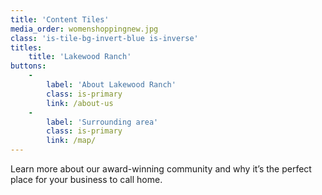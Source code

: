 ```yaml
---
title: 'Content Tiles'
media_order: womenshoppingnew.jpg
class: 'is-tile-bg-invert-blue is-inverse'
titles:
    title: 'Lakewood Ranch'
buttons:
    -
        label: 'About Lakewood Ranch'
        class: is-primary
        link: /about-us
    -
        label: 'Surrounding area'
        class: is-primary
        link: /map/
---
```


Learn more about our award-winning community and why it’s the perfect place for your business to call home.
